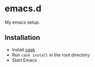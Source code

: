 # emacs.d

My emacs setup.

## Installation

- Install [cask](https://github.com/cask/cask)
- Run `cask install` in the root directory
- Start Emacs

